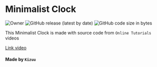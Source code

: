 # Minimalist Clock

![Owner](https://img.shields.io/badge/Owner-Kizuu-blue) ![GitHub release (latest by date)](https://img.shields.io/github/v/release/KizuuDev/min-clock) ![GitHub code size in bytes](https://img.shields.io/github/languages/code-size/KizuuDev/min-clock)

This Minimalist Clock is made with source code from `Online Tutorials` videos

[Link video](https://youtu.be/s9mGaRSRGZw)


#### Made by `Kizuu`

